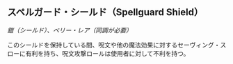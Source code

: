 ## スペルガード・シールド（Spellguard Shield）
*鎧（シールド）、ベリー・レア（同調が必要）*

このシールドを保持している間、呪文や他の魔法効果に対するセーヴィング・スローに有利を持ち、呪文攻撃ロールは使用者に対して不利を持つ。